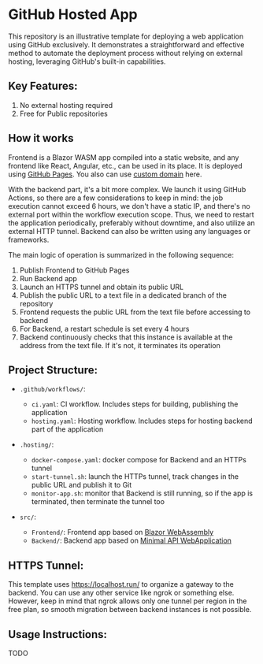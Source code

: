 # GitHub Hosted App

This repository is an illustrative template for deploying a web application using GitHub exclusively. It demonstrates a straightforward and effective method to automate the deployment process without relying on external hosting, leveraging GitHub's built-in capabilities.

## Key Features:

1. No external hosting required
2. Free for Public repositories

## How it works

Frontend is a Blazor WASM app compiled into a static website, and any frontend like React, Angular, etc., can be used in its place. It is deployed using [GitHub Pages](https://pages.github.com/). You also can use [custom domain](https://docs.github.com/en/pages/configuring-a-custom-domain-for-your-github-pages-site) here.

With the backend part, it's a bit more complex. We launch it using GitHub Actions, so there are a few considerations to keep in mind: the job execution cannot exceed 6 hours, we don't have a static IP, and there's no external port within the workflow execution scope. Thus, we need to restart the application periodically, preferably without downtime, and also utilize an external HTTP tunnel. Backend can also be written using any languages or frameworks.

The main logic of operation is summarized in the following sequence:
1. Publish Frontend to GitHub Pages
2. Run Backend app
3. Launch an HTTPS tunnel and obtain its public URL
4. Publish the public URL to a text file in a dedicated branch of the repository
5. Frontend requests the public URL from the text file before accessing to backend
6. For Backend, a restart schedule is set every 4 hours
7. Backend continuously checks that this instance is available at the address from the text file. If it's not, it terminates its operation


## Project Structure:

- `.github/workflows/`:
  - `ci.yaml`: CI workflow. Includes steps for building, publishing the application
  - `hosting.yaml`: Hosting workflow. Includes steps for hosting backend part of the application

- `.hosting/`:
  - `docker-compose.yaml`: docker compose for Backend and an HTTPs tunnel
  - `start-tunnel.sh`: launch the HTTPs tunnel, track changes in the public URL and publish it to Git
  - `monitor-app.sh`: monitor that Backend is still running, so if the app is terminated, then terminate the tunnel too

- `src/`:
  - `Frontend/`: Frontend app based on [Blazor WebAssembly](https://learn.microsoft.com/en-us/aspnet/core/blazor/#blazor-webassembly)
  - `Backend/`: Backend app based on [Minimal API WebApplication](https://learn.microsoft.com/en-us/aspnet/core/fundamentals/minimal-apis/webapplication#webapplication)

## HTTPS Tunnel:

This template uses https://localhost.run/ to organize a gateway to the backend. You can use any other service like ngrok or something else. However, keep in mind that ngrok allows only one tunnel per region in the free plan, so smooth migration between backend instances is not possible.

## Usage Instructions:

TODO
